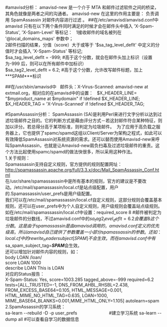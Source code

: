 #amavisd分析：
amavisd-new 是一个介于 MTA 和邮件过滤软件之间的桥梁，其角色就像是两者之间的沟通者。 amavisd-new 在这里的作用主要是： 负责调用 SpamAssassin 对邮件内容进行过滤 。
##在/etc/amavisd/amavisd.conf中  
amavisd 只有在以下两个条件同时满足的时候才会在邮件头中插入 'X-Spam-Status', 'X-Spam-Level' 等标记：  
1接收邮件的域名被列在 '@local_domains_maps' 参数中；  
2邮件扫描的结果，分值（score）大于或等于 '$sa_tag_level_deflt' 中定义的分值时才会插入 'X-Spam-Status' 等标记;    
$sa_tag_level_deflt = -999;          #高于这个分数，就会在邮件头加上标识（设置为-999 后，则可以在所有邮件中加标识）  
$sa_tag2_level_deflt = 6.2;          #高于这个分数，允许改写邮件标题，加上\*\*\*SPAM\*\*\*标识  

##在/usr/sbin/amavisd中  
邮件头：X-Virus-Scanned: amavisd-new at extmail.org，相对应的在amavisd中的设置：  
$X_HEADER_LINE= "$myproduct_name at $mydomain"  if !defined $X_HEADER_LINE;  
$X_HEADER_TAG = 'X-Virus-Scanned'               if !defined $X_HEADER_TAG;  

#SpamAssassin分析：
SpamAssassin (SA)是利用Perl来进行文字分析以达到过滤垃圾邮件之目的。它的判断方式是藉由评分方式－若这封邮件符合某种特征，则加以评分。若总得分高于某项标准，则判定为垃圾邮件。 
为了应用于高负载之服务器上，它也提供了spamc/spamd这组以Client/Server为架构之程式，如此可以有效降低SpamAssassin对系统资源的需求。还可以替而使用Amavisd-new来呼叫SpamAssassin，也就是让Amavisd-new肩负扫毒及过滤垃圾邮件的重责。这个方法比起使用spamc/spamd的做法快很多，所以采用这种作法。  
1.关于规则：  
Spamassassin支持自定义规则，官方提供的规则配置网址：http://spamassassin.apache.org/full/3.3.x/doc/Mail_SpamAssassin_Conf.html  
在/usr/share/spamassasssin中是所有基本的规则，官方的建议是不要改动。/etc/mail/spamassassin/local.cf是站点级配置，用户的.Spamassassin/user_prefs是用户级配置。  
我们可以在/etc/mail/spamassassin/local.cf自定义规则，这部分规则会覆盖基本规则，还可以在user_prefs中为个人自定义规则，用户级规则会覆盖站点级规则。  
如在/etc/mail/spamassassin/local.cf中设置：required_score 8 #邮件被判定为垃圾邮件的分数线，不过amavisd.conf中的$sa_tag2_level_deflt = 6.2会覆盖8这个分数。这是由于spamassassin是由amavisd调用的，amavisd.conf定义的优先级高，所以amavisd自己提供了参数覆盖一小部分spamassassin的参数。还如：local.cf中的rewrite_header subject [ SPAM ]不会生效，而在amavisd.conf中有$sa_spam_subject_tag=***SPAM***会生效。  
还可以增加针对邮件内容的规则，如：  
body    LOAN       /loan/                                              
score   LOAN       1000  
describe   LOAN    This is LOAN  
对应的Status报告：  
X-Spam-Status: Yes, score=1003.285 tagged_above=-999 required=6.2  
tests=[ALL_TRUSTED=-1, DNS_FROM_AHBL_RHSBL=2.438,  
FROM_EXCESS_BASE64=0.105, HTML_MESSAGE=0.001,  
HTML_MIME_NO_HTML_TAG=0.635, LOAN=1000, MIME_BASE64_BLANKS=0.001,MIME_HTML_ONLY=1.105] autolearn=spam  
2.SpamAssassin的学习系统：  
sa-learn --rebuild -D -p user_prefs                            #建立学习系统
sa-learn --dump all                                            #可以查看自学习的数据信息
